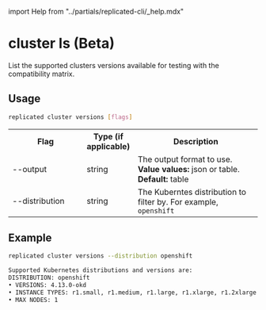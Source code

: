 import Help from "../partials/replicated-cli/_help.mdx"


# cluster ls (Beta)

List the supported clusters versions available for testing with the compatibility matrix.


## Usage

```bash
replicated cluster versions [flags]
```

  <table>
  <tr>
    <th width="30%">Flag</th>
    <th width="20%">Type (if applicable)</th>
    <th width="50%">Description</th>
  </tr>
  <Help/>
  <tr>
    <td>--output</td>
    <td>string</td>
    <td>The output format to use. <strong>Value values:</strong> json or table. <strong>Default:</strong> table</td>
  </tr>
  <tr>
    <td>--distribution</td>
    <td>string</td>
    <td>The Kuberntes distribution to filter by. For example, <code>openshift</code></td>
  </tr>
</table>

## Example

```bash
replicated cluster versions --distribution openshift

Supported Kubernetes distributions and versions are:
DISTRIBUTION: openshift
• VERSIONS: 4.13.0-okd
• INSTANCE TYPES: r1.small, r1.medium, r1.large, r1.xlarge, r1.2xlarge
• MAX NODES: 1
```
                 
